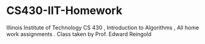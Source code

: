 # CS430-IIT-Homework
Illinois Institute of Technology CS 430 , Introduction to Algorithms , All home work assignments . Class taken by Prof. Edward Reingold
